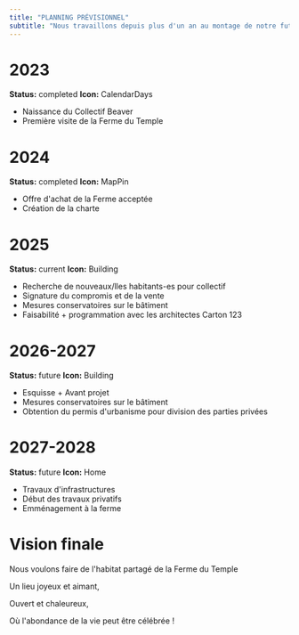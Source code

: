 ```yaml
---
title: "PLANNING PRÉVISIONNEL"
subtitle: "Nous travaillons depuis plus d'un an au montage de notre futur habitat partagé. Voici les grandes étapes de notre parcours vers l'emménagement."
---
```


# 2023

**Status:** completed
**Icon:** CalendarDays

- Naissance du Collectif Beaver
- Première visite de la Ferme du Temple

# 2024

**Status:** completed
**Icon:** MapPin

- Offre d'achat de la Ferme acceptée
- Création de la charte

# 2025

**Status:** current
**Icon:** Building

- Recherche de nouveaux/lles habitants-es pour collectif
- Signature du compromis et de la vente
- Mesures conservatoires sur le bâtiment
- Faisabilité + programmation avec les architectes Carton 123

# 2026-2027

**Status:** future
**Icon:** Building

- Esquisse + Avant projet
- Mesures conservatoires sur le bâtiment
- Obtention du permis d'urbanisme pour division des parties privées

# 2027-2028

**Status:** future
**Icon:** Home

- Travaux d'infrastructures
- Début des travaux privatifs
- Emménagement à la ferme

# Vision finale

Nous voulons faire de l'habitat partagé de la Ferme du Temple

Un lieu joyeux et aimant,

Ouvert et chaleureux,

Où l'abondance de la vie peut être célébrée !
